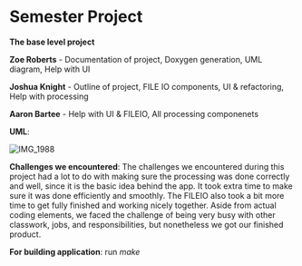 # Semester Project
**The base level project**

**Zoe Roberts** - Documentation of project, Doxygen generation, UML diagram, Help with UI

**Joshua Knight** - Outline of project, FILE IO components, UI & refactoring, Help with processing

**Aaron Bartee** - Help with UI & FILEIO, All processing componenets

**UML**:

![IMG_1988](https://user-images.githubusercontent.com/77944663/145116150-badd697f-83c5-4bbf-9c7a-6415be5cbe0b.jpg)

**Challenges we encountered**: The challenges we encountered during this project had a lot to do with making sure the processing was done correctly and well, since it is the basic idea behind the app. It took extra time to make sure it was done efficiently and smoothly. The FILEIO also took a bit more time to get fully finished and working nicely together. Aside from actual coding elements, we faced the challenge of being very busy with other classwork, jobs, and responsibilities, but nonetheless we got our finished product.

**For building application**: run _make_

